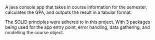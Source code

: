 A java console app that takes in course information for the semester, calculates the GPA, and outputs the result in a tabular format.

The SOLID principles were adhered to in this project. With 3 packages being used for the app entry point, error handling, data gathering, and modelling the course object.
